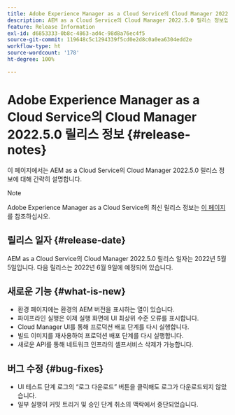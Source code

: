 ```yaml
---
title: Adobe Experience Manager as a Cloud Service의 Cloud Manager 2022.5.0 릴리스 정보
description: AEM as a Cloud Service의 Cloud Manager 2022.5.0 릴리스 정보입니다.
feature: Release Information
exl-id: d6853333-0b8c-4863-ad4c-98d8a76ec4f5
source-git-commit: 119648c5c1294339f5cd0e2d8c0a0ea6304edd2e
workflow-type: ht
source-wordcount: '178'
ht-degree: 100%

---
```


# Adobe Experience Manager as a Cloud Service의 Cloud Manager 2022.5.0 릴리스 정보 {#release-notes}

이 페이지에서는 AEM as a Cloud Service의 Cloud Manager 2022.5.0 릴리스 정보에 대해 간략히 설명합니다.

>[!NOTE]
>
>Adobe Experience Manager as a Cloud Service의 최신 릴리스 정보는 [이 페이지](/help/release-notes/release-notes-cloud/release-notes-current.md)를 참조하십시오.

## 릴리스 일자 {#release-date}

AEM as a Cloud Service의 Cloud Manager 2022.5.0 릴리스 일자는 2022년 5월 5일입니다. 다음 릴리스는 2022년 6월 9일에 예정되어 있습니다.

## 새로운 기능 {#what-is-new}

* 환경 페이지에는 환경의 AEM 버전을 표시하는 열이 있습니다.
* 파이프라인 실행은 이제 실행 화면에 UI 최상위 수준 오류를 표시합니다.
* Cloud Manager UI를 통해 프로덕션 배포 단계를 다시 실행합니다.
* 빌드 이미지를 재사용하여 프로덕션 배포 단계를 다시 실행합니다.
* 새로운 API를 통해 네트워크 인프라의 셀프서비스 삭제가 가능합니다.

## 버그 수정 {#bug-fixes}

* UI 테스트 단계 로그의 “로그 다운로드” 버튼을 클릭해도 로그가 다운로드되지 않았습니다.
* 일부 실행이 커밋 트리거 및 승인 단계 취소의 맥락에서 중단되었습니다.

